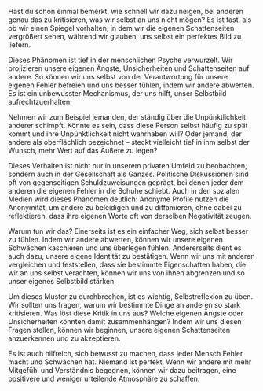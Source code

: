 Hast du schon einmal bemerkt, wie schnell wir dazu neigen, bei anderen genau das zu kritisieren, was wir selbst an uns nicht mögen? Es ist fast, als ob wir einen Spiegel vorhalten, in dem wir die eigenen Schattenseiten vergrößert sehen, während wir glauben, uns selbst ein perfektes Bild zu liefern.

Dieses Phänomen ist tief in der menschlichen Psyche verwurzelt. Wir projizieren unsere eigenen Ängste, Unsicherheiten und Schattenseiten auf andere. So können wir uns selbst von der Verantwortung für unsere eigenen Fehler befreien und uns besser fühlen, indem wir andere abwerten. Es ist ein unbewusster Mechanismus, der uns hilft, unser Selbstbild aufrechtzuerhalten.

Nehmen wir zum Beispiel jemanden, der ständig über die Unpünktlichkeit anderer schimpft. Könnte es sein, dass diese Person selbst häufig zu spät kommt und ihre Unpünktlichkeit nicht wahrhaben will? Oder jemand, der andere als oberflächlich bezeichnet – steckt vielleicht tief in ihm selbst der Wunsch, mehr Wert auf das Äußere zu legen?

Dieses Verhalten ist nicht nur in unserem privaten Umfeld zu beobachten, sondern auch in der Gesellschaft als Ganzes. Politische Diskussionen sind oft von gegenseitigen Schuldzuweisungen geprägt, bei denen jeder dem anderen die eigenen Fehler in die Schuhe schiebt. Auch in den sozialen Medien wird dieses Phänomen deutlich: Anonyme Profile nutzen die Anonymität, um andere zu beleidigen und zu diffamieren, ohne dabei zu reflektieren, dass ihre eigenen Worte oft von derselben Negativität zeugen.

Warum tun wir das? Einerseits ist es ein einfacher Weg, sich selbst besser zu fühlen. Indem wir andere abwerten, können wir unsere eigenen Schwächen kaschieren und uns überlegen fühlen. Andererseits dient es auch dazu, unsere eigene Identität zu bestätigen. Wenn wir uns mit anderen vergleichen und feststellen, dass sie bestimmte Eigenschaften haben, die wir an uns selbst verachten, können wir uns von ihnen abgrenzen und so unser eigenes Selbstbild stärken.

Um dieses Muster zu durchbrechen, ist es wichtig, Selbstreflexion zu üben. Wir sollten uns fragen, warum wir bestimmte Dinge an anderen so stark kritisieren. Was löst diese Kritik in uns aus? Welche eigenen Ängste oder Unsicherheiten könnten damit zusammenhängen? Indem wir uns diesen Fragen stellen, können wir beginnen, unsere eigenen Schattenseiten anzuerkennen und zu akzeptieren.

Es ist auch hilfreich, sich bewusst zu machen, dass jeder Mensch Fehler macht und Schwächen hat. Niemand ist perfekt. Wenn wir andere mit mehr Mitgefühl und Verständnis begegnen, können wir dazu beitragen, eine positivere und weniger urteilende Atmosphäre zu schaffen.

